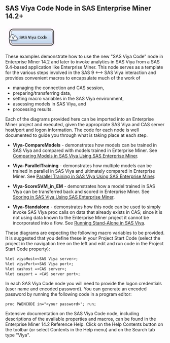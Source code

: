 ## SAS Viya Code Node in SAS Enterprise Miner 14.2+

![alt text](../README_imgs/SASViyaNode.JPG "SAS Viya Node")

These examples demonstrate how to use the new "SAS Viya Code" node in Enterprise Miner 14.2 and later to invoke analytics in SAS Viya from a SAS 9.4-based application like Enterprise Miner. This node serves as a template for the various steps involved in the SAS 9 <--> SAS Viya interaction and provides convenient macros to encapsulate much of the work of 
* managing the connection and CAS session, 
* preparing/transferring data,
* setting macro variables in the SAS Viya environment, 
* assessing models in SAS Viya, and 
* processing results.  

Each of the diagrams provided here can be imported into an Enterprise Miner project and executed, given the appropriate SAS Viya and CAS server host/port and logon information.  The code for each node is well documented to guide you through what is taking place at each step.

* **Viya-CompareModels** - demonstrates how models can be trained in SAS Viya and compared with models trained in Enterprise Miner. See 
[Comparing Models in SAS Viya Using SAS Enterprise Miner](Comparing%20Models%20in%20SAS%20Viya%20Using%20SAS%20Enterprise%20Miner.pdf).

* **Viya-ParallelTraining** - demonstrates how multiple models can be trained in parallel in SAS Viya and ultimately compared in Enterprise Miner. See [Parallel Training in SAS Viya Using SAS Enterprise Miner](Parallel%20Training%20in%20SAS%20Viya%20Using%20SAS%20Enterprise%20Miner.pdf).

* **Viya-ScoreSVM_in_EM** - demonstrates how a model trained in SAS Viya can be transferred back and scored in Enterprise Miner. See [Scoring in SAS Viya Using SAS Enterprise Miner](Scoring%20in%20SAS%20Viya%20Using%20SAS%20Enterprise%20Miner.pdf).

* **Viya-Standalone** - demonstrates how this node can be used to simply invoke SAS Viya proc calls on data that already exists in CAS; since it is not using data known to the Enterprise Miner project it cannot be incorporated into a flow. See [Running Stand-Alone in SAS Viya](Running%20Stand-Alone%20in%20SAS%20Viya.pdf).

These diagrams are expecting the following macro variables to be provided.  It is suggested that you define these in your Project Start Code (select the project in the navigation tree on the left and edit and run code in the Project Start Code property):

```
%let viyaHost=<SAS Viya server>;
%let viyaPort=<SAS Viya port>;
%let cashost =<CAS server>;
%let casport = <CAS server port>;
```

In each SAS Viya Code node you will need to provide the logon credentials (user name and encoded password).  You can generate an encoded password by running the following code in a program editor:

```
proc PWENCODE in="<your password>"; run;
```

Extensive documentation on the SAS Viya Code node, including descriptions of the available properties and macros, can be found in the Enterprise Miner 14.2 Reference Help.  Click on the Help Contents button on the toolbar (or select Contents in the Help menu) and on the Search tab type "Viya".
